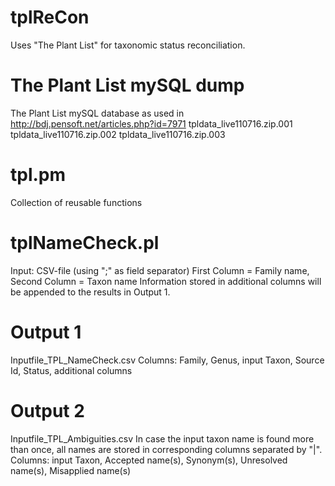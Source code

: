 # tplReCon
Uses "The Plant List" for taxonomic status reconciliation.

# The Plant List mySQL dump
The Plant List mySQL database as used in http://bdj.pensoft.net/articles.php?id=7971
tpldata_live110716.zip.001
tpldata_live110716.zip.002
tpldata_live110716.zip.003

# tpl.pm
Collection of reusable functions

# tplNameCheck.pl
Input: CSV-file (using ";" as field separator)
First Column = Family name, Second Column = Taxon name
Information stored in additional columns will be appended to the results in Output 1.

# Output 1
Inputfile_TPL_NameCheck.csv
Columns: Family, Genus, input Taxon, Source Id, Status, additional columns

# Output 2
Inputfile_TPL_Ambiguities.csv 
In case the input taxon name is found more than once, all names are stored in corresponding columns separated by "|".
Columns: input Taxon, Accepted name(s), Synonym(s), Unresolved name(s), Misapplied name(s)
